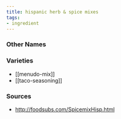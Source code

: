 ```yaml
---
title: hispanic herb & spice mixes
tags:
- ingredient
---
```



### Other Names


### Varieties

* [[menudo-mix]]
* [[taco-seasoning]]

### Sources
* http://foodsubs.com/SpicemixHisp.html

